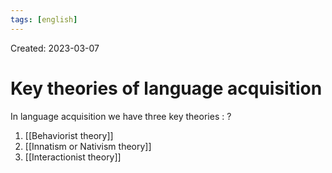```yaml
---
tags: [english] 
---
```

Created: 2023-03-07

# Key theories of language acquisition
In language acquisition we have three key theories :
?
1. [[Behaviorist theory]]
2. [[Innatism or Nativism theory]]
3. [[Interactionist theory]]
<!--SR:!2024-05-09,41,190-->

